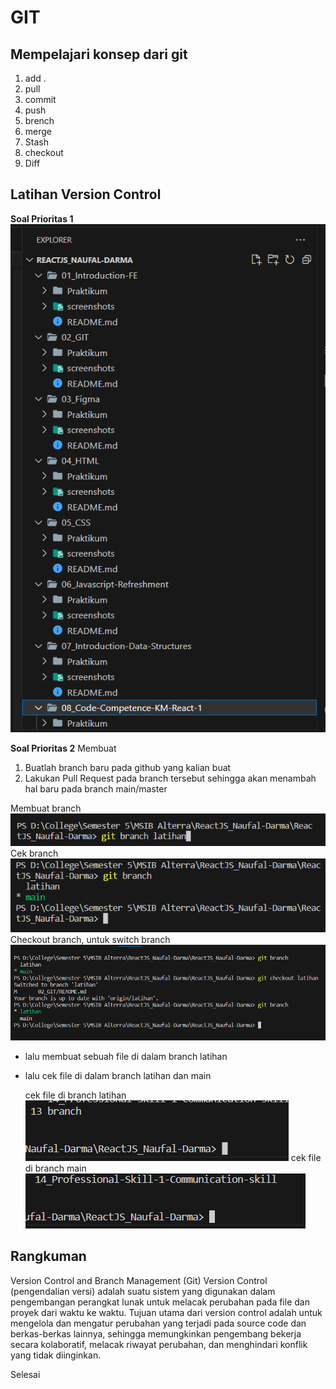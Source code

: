 # GIT

## Mempelajari konsep dari git

1. add .
2. pull
3. commit
4. push
5. brench
6. merge
7. Stash
8. checkout
9. Diff

## Latihan Version Control

**Soal Prioritas 1**
![Membuat repository github](/02_GIT/screenshots/file.png)

**Soal Prioritas 2**
Membuat

1. Buatlah branch baru pada github yang kalian buat
2. Lakukan Pull Request pada branch tersebut sehingga akan menambah hal baru pada branch main/master

Membuat branch ![Membuat branch](/02_GIT/screenshots/addBranch.png)
Cek branch ![Cek branch](/02_GIT/screenshots/cekBranch.png)
Checkout branch, untuk switch branch ![Checkout branch, untuk switch branch](/02_GIT/screenshots/checkoutBranch.png)

- lalu membuat sebuah file di dalam branch latihan
- lalu cek file di dalam branch latihan dan main

  cek file di branch latihan ![cek file di branch latihan](/02_GIT/screenshots/file-di-branch-latihan.png)
  cek file di branch main ![cek file di branch main](/02_GIT/screenshots/file-di-branch-main.png)

## Rangkuman

Version Control and Branch Management (Git)
Version Control (pengendalian versi) adalah suatu sistem yang digunakan dalam pengembangan perangkat lunak untuk melacak perubahan pada file dan proyek dari waktu ke waktu. Tujuan utama dari version control adalah untuk mengelola dan mengatur perubahan yang terjadi pada source code dan berkas-berkas lainnya, sehingga memungkinkan pengembang bekerja secara kolaboratif, melacak riwayat perubahan, dan menghindari konflik yang tidak diinginkan.

Selesai
